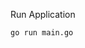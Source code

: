 Run Application

```
go run main.go
```

<!-- Reference: https://github.com/MaxwelMunthe/Simple-GraphQL -->